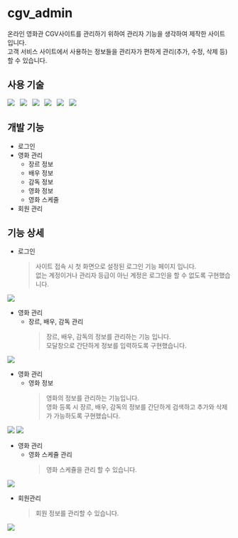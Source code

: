# cgv_admin
온라인 영화관 CGV사이트를 관리하기 위하여 관리자 기능을 생각하여 제작한 사이트 입니다.<br>
고객 서비스 사이트에서 사용하는 정보들을 관리자가 편하게 관리(추가, 수정, 삭제 등) 할 수 있습니다.

## 사용 기술
<img src="http://img.shields.io/badge/-Spring-6DB33F?style=flat-square&logo=Spring&logoColor=white" /> &nbsp;
<img src="http://img.shields.io/badge/-Java-007396?style=flat-square&logo=Java&logoColor=white" /> &nbsp;
<img src="http://img.shields.io/badge/-JavaScript-F7DF1E?style=flat-square&logo=JavaScript&logoColor=white" /> &nbsp;
<img src="http://img.shields.io/badge/-CSS3-1572B6?style=flat-square&logo=CSS3&logoColor=white" /> &nbsp;
<img src="http://img.shields.io/badge/-HTML5-E34F26?style=flat-square&logo=HTML5&logoColor=white" /> &nbsp;
<img src="http://img.shields.io/badge/-MySQL-4479A1?style=flat-square&logo=MySQL&logoColor=white" />
	

## 개발 기능
* 로그인
* 영화 관리
  * 장르 정보
  * 배우 정보
  * 감독 정보
  * 영화 정보
  * 영화 스케줄
* 회원 관리

## 기능 상세

* 로그인
  > 사이트 접속 시 첫 화면으로 설정된 로그인 기능 페이지 입니다.<br>
  > 없는 계정이거나 관리자 등급이 아닌 계정은 로그인을 할 수 없도록 구현했습니다.<br>
<img src="https://user-images.githubusercontent.com/22016482/119846909-8205d100-bf45-11eb-85ea-8ffc09738c7c.gif">

* 영화 관리
  * 장르, 배우, 감독 관리
    > 장르, 배우, 감독의 정보를 관리하는 기능 입니다.<br>
    > 모달창으로 간단하게 정보를 입력하도록 구현했습니다.<br>
<img src="https://user-images.githubusercontent.com/22016482/119847446-f2145700-bf45-11eb-9fc3-cb657e80beec.gif">

* 영화 관리
  * 영화 정보
    > 영화의 정보를 관리하는 기능입니다.<br>
    > 영화 등록 시 장르, 배우, 감독의 정보를 간단하게 검색하고 추가와 삭제가 가능하도록 구현했습니다.<br>

<img src="https://user-images.githubusercontent.com/22016482/119847141-af527f00-bf45-11eb-995c-3f6da585ff07.gif">
<img src="https://user-images.githubusercontent.com/22016482/119847946-5afbcf00-bf46-11eb-83b0-7a2860db0be6.gif">

* 영화 관리
  * 영화 스케쥴 관리
    > 영화 스케쥴을 관리 할 수 있습니다.
<img src="https://user-images.githubusercontent.com/22016482/119848369-b928b200-bf46-11eb-8925-1a98c65b54bd.PNG">

* 회원관리
  > 회원 정보를 관리할 수 있습니다.
<img src="https://user-images.githubusercontent.com/22016482/119850712-c0e95600-bf48-11eb-878a-76d66c10f9b7.PNG">
